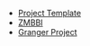 * [Project Template](projects/template)
* [ZMBBI](projects/ZMBBI)
* [Granger Project](/projects/GrangerProject)
